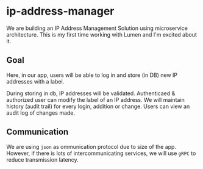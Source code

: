 # ip-address-manager

We are building an IP Address Management Solution using microservice architecture.
This is my first time working with Lumen and I'm excited about it.

## Goal

Here, in our app, users will be able to log in and store (in DB) new IP addresses with a label.
<!-- Upon login user will have `access_token` and `refresh_token`. -->
During storing in db, IP addresses will be validated. Authenticaed & authorized user can modify the label of an IP address.
We will maintain history (audit trail) for every login, addition or change.
Users can view an audit log of changes made.

## Communication

We are using `json` as ommunication protocol due to size of the app. However, if there is lots of intercommunicating services, we will use `gRPC` to reduce transmission latency.
